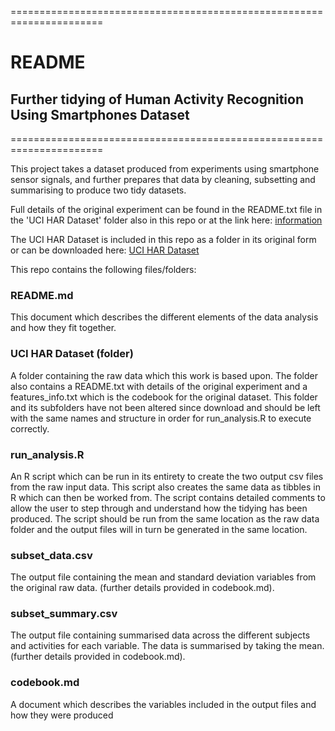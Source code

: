 ======================================================================

# README
## Further tidying of Human Activity Recognition Using Smartphones Dataset

======================================================================

This project takes a dataset produced from experiments using smartphone sensor
signals, and further prepares that data by cleaning, subsetting and summarising 
to produce two tidy datasets.

Full details of the original experiment can be found in the README.txt file in the 
'UCI HAR Dataset' folder also in this repo or at the link here: 
[information](http://archive.ics.uci.edu/ml/datasets/Human+Activity+Recognition+Using+Smartphones)

The UCI HAR Dataset is included in this repo as a folder in its original form or 
can be downloaded here:
[UCI HAR Dataset](https://d396qusza40orc.cloudfront.net/getdata%2Fprojectfiles%2FUCI%20HAR%20Dataset.zip)

This repo contains the following files/folders:


### README.md
This document which describes the different elements of the data analysis and how
they fit together.


### UCI HAR Dataset (folder)
A folder containing the raw data which this work is based upon.  The folder also
contains a README.txt with details of the original experiment and a features_info.txt
which is the codebook for the original dataset. This folder and its subfolders have
not been altered since download and should be left with the same names and structure 
in order for run_analysis.R to execute correctly.  


### run_analysis.R
An R script which can be run in its entirety to create the two output csv files
from the raw input data.  This script also creates the same data as tibbles in R
which can then be worked from.  The script contains detailed comments to allow the
user to step through and understand how the tidying has been produced.  The script 
should be run from the same location as the raw data folder and the output files will 
in turn be generated in the same location.


### subset_data.csv
The output file containing the mean and standard deviation variables from the original
raw data.  (further details provided in codebook.md).


### subset_summary.csv
The output file containing summarised data across the different subjects and activities
for each variable.  The data is summarised by taking the mean.  (further details 
provided in codebook.md).


### codebook.md
A document which describes the variables included in the output files and how they
were produced
